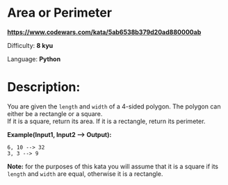 # Area or Perimeter

**<https://www.codewars.com/kata/5ab6538b379d20ad880000ab>**

Difficulty: **8 kyu**

Language: **Python**

# Description:

You are given the `length` and `width` of a 4-sided polygon. The polygon can either be a rectangle or a square.  
If it is a square, return its area. If it is a rectangle, return its perimeter.


**Example(Input1, Input2 --> Output):**



```
6, 10 --> 32
3, 3 --> 9

```

**Note:** for the purposes of this kata you will assume that it is a square if its `length` and `width` are equal, otherwise it is a rectangle.


